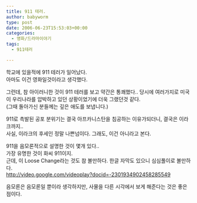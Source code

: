 ```yaml
---
title: 911 테러.
author: babyworm
type: post
date: 2006-06-23T15:53:03+00:00
categories:
  - 영화/드라마이야기
tags:
  - 911테러

---
```

학교에 있을적에 911 테러가 일어났다.<br>
아마도 이건 영화일것이라고 생각했다.

그런데, 참 아이러니한 것이 911 테러를 보고 약간은 통쾌했다.. 당시에 여러가지로 미국이 우리나라를 압박하고 있던 상황이었기에 더욱 그랬던것 같다.<br>
(그때 돌아가신 분들께는 깊은 애도를 보냅니다.)

911로 촉발된 공포 분위기는 결국 아프카니스탄을 침공하는 이유가되더니, 결국은 이라크까지..<br>
사실, 이라크의 후세인 정말 나쁜넘이다. 그래도, 이건 아니라고 본다.

911을 음모론적으로 설명한 것이 몇개 있다..<br>
가장 유명한 것이 화씨 911이지.<br>
근데, 이 Loose Change라는 것도 참 볼만하다. 한글 자막도 있으니 심심풀이로 볼만하다.<br>
<http://video.google.com/videoplay?docid=-2301934902458285549>

음모론은 음모론일 뿐이라 생각하지만, 사물을 다른 시각에서 보게 해준다는 것은 좋은 점이다.
